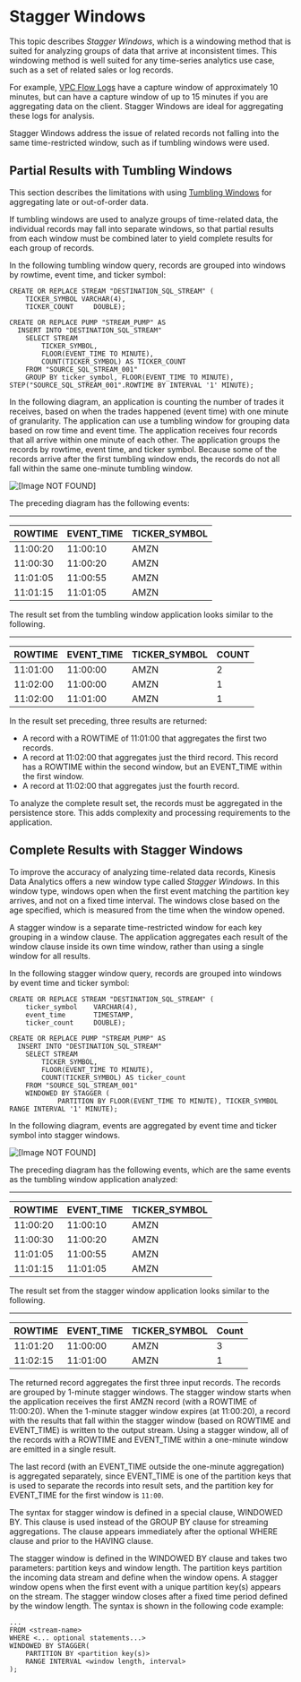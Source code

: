 # Stagger Windows<a name="stagger-window-concepts"></a>

This topic describes *Stagger Windows*, which is a windowing method that is suited for analyzing groups of data that arrive at inconsistent times\. This windowing method is well suited for any time\-series analytics use case, such as a set of related sales or log records\.

For example, [VPC Flow Logs](http://docs.aws.amazon.com/AmazonVPC/latest/UserGuide/flow-logs.html#flow-logs-limitations) have a capture window of approximately 10 minutes, but can have a capture window of up to 15 minutes if you are aggregating data on the client\. Stagger Windows are ideal for aggregating these logs for analysis\.

Stagger Windows address the issue of related records not falling into the same time\-restricted window, such as if tumbling windows were used\.

## Partial Results with Tumbling Windows<a name="stagger-window-tumbling"></a>

This section describes the limitations with using [Tumbling Windows](tumbling-window-concepts.md) for aggregating late or out\-of\-order data\.

If tumbling windows are used to analyze groups of time\-related data, the individual records may fall into separate windows, so that partial results from each window must be combined later to yield complete results for each group of records\. 

In the following tumbling window query, records are grouped into windows by rowtime, event time, and ticker symbol:

```
CREATE OR REPLACE STREAM "DESTINATION_SQL_STREAM" (
    TICKER_SYMBOL VARCHAR(4), 
    TICKER_COUNT     DOUBLE);

CREATE OR REPLACE PUMP "STREAM_PUMP" AS 
  INSERT INTO "DESTINATION_SQL_STREAM" 
    SELECT STREAM 
        TICKER_SYMBOL,
        FLOOR(EVENT_TIME TO MINUTE),
        COUNT(TICKER_SYMBOL) AS TICKER_COUNT
    FROM "SOURCE_SQL_STREAM_001"
    GROUP BY ticker_symbol, FLOOR(EVENT_TIME TO MINUTE), STEP("SOURCE_SQL_STREAM_001".ROWTIME BY INTERVAL '1' MINUTE);
```

In the following diagram, an application is counting the number of trades it receives, based on when the trades happened \(event time\) with one minute of granularity\. The application can use a tumbling window for grouping data based on row time and event time\. The application receives four records that all arrive within one minute of each other\. The application groups the records by rowtime, event time, and ticker symbol\. Because some of the records arrive after the first tumbling window ends, the records do not all fall within the same one\-minute tumbling window\.

![\[Image NOT FOUND\]](http://docs.aws.amazon.com/kinesisanalytics/latest/dev/images/stagger_0.png)

The preceding diagram has the following events:


****  

| ROWTIME | EVENT\_TIME | TICKER\_SYMBOL | 
| --- | --- | --- | 
| 11:00:20 | 11:00:10 | AMZN | 
| 11:00:30 | 11:00:20 | AMZN | 
| 11:01:05 | 11:00:55 | AMZN | 
| 11:01:15 | 11:01:05 | AMZN | 

The result set from the tumbling window application looks similar to the following\.


****  

| ROWTIME | EVENT\_TIME | TICKER\_SYMBOL | COUNT | 
| --- | --- | --- | --- | 
| 11:01:00 | 11:00:00 | AMZN | 2  | 
| 11:02:00 | 11:00:00 | AMZN | 1  | 
| 11:02:00 | 11:01:00 | AMZN | 1  | 

In the result set preceding, three results are returned:
+ A record with a ROWTIME of 11:01:00 that aggregates the first two records\.
+ A record at 11:02:00 that aggregates just the third record\. This record has a ROWTIME within the second window, but an EVENT\_TIME within the first window\.
+ A record at 11:02:00 that aggregates just the fourth record\.

To analyze the complete result set, the records must be aggregated in the persistence store\. This adds complexity and processing requirements to the application\.

## Complete Results with Stagger Windows<a name="stagger-window-concepts-stagger"></a>

To improve the accuracy of analyzing time\-related data records, Kinesis Data Analytics offers a new window type called *Stagger Windows*\. In this window type, windows open when the first event matching the partition key arrives, and not on a fixed time interval\. The windows close based on the age specified, which is measured from the time when the window opened\.

A stagger window is a separate time\-restricted window for each key grouping in a window clause\. The application aggregates each result of the window clause inside its own time window, rather than using a single window for all results\.

In the following stagger window query, records are grouped into windows by event time and ticker symbol:

```
CREATE OR REPLACE STREAM "DESTINATION_SQL_STREAM" (
    ticker_symbol    VARCHAR(4), 
    event_time       TIMESTAMP,
    ticker_count     DOUBLE);

CREATE OR REPLACE PUMP "STREAM_PUMP" AS 
  INSERT INTO "DESTINATION_SQL_STREAM" 
    SELECT STREAM 
        TICKER_SYMBOL,
        FLOOR(EVENT_TIME TO MINUTE),
        COUNT(TICKER_SYMBOL) AS ticker_count
    FROM "SOURCE_SQL_STREAM_001"
    WINDOWED BY STAGGER (
            PARTITION BY FLOOR(EVENT_TIME TO MINUTE), TICKER_SYMBOL RANGE INTERVAL '1' MINUTE);
```

In the following diagram, events are aggregated by event time and ticker symbol into stagger windows\.

![\[Image NOT FOUND\]](http://docs.aws.amazon.com/kinesisanalytics/latest/dev/images/stagger_1.png)

The preceding diagram has the following events, which are the same events as the tumbling window application analyzed:


****  

| ROWTIME | EVENT\_TIME | TICKER\_SYMBOL | 
| --- | --- | --- | 
| 11:00:20 | 11:00:10 | AMZN | 
| 11:00:30 | 11:00:20 | AMZN | 
| 11:01:05 | 11:00:55 | AMZN | 
| 11:01:15 | 11:01:05 | AMZN | 

The result set from the stagger window application looks similar to the following\.


****  

| ROWTIME | EVENT\_TIME | TICKER\_SYMBOL | Count | 
| --- | --- | --- | --- | 
| 11:01:20 | 11:00:00 | AMZN | 3 | 
| 11:02:15 | 11:01:00 | AMZN | 1 | 

The returned record aggregates the first three input records\. The records are grouped by 1\-minute stagger windows\. The stagger window starts when the application receives the first AMZN record \(with a ROWTIME of 11:00:20\)\. When the 1\-minute stagger window expires \(at 11:00:20\), a record with the results that fall within the stagger window \(based on ROWTIME and EVENT\_TIME\) is written to the output stream\. Using a stagger window, all of the records with a ROWTIME and EVENT\_TIME within a one\-minute window are emitted in a single result\.

The last record \(with an EVENT\_TIME outside the one\-minute aggregation\) is aggregated separately, since EVENT\_TIME is one of the partition keys that is used to separate the records into result sets, and the partition key for EVENT\_TIME for the first window is `11:00`\.

The syntax for stagger window is defined in a special clause, WINDOWED BY\. This clause is used instead of the GROUP BY clause for streaming aggregations\. The clause appears immediately after the optional WHERE clause and prior to the HAVING clause\. 

The stagger window is defined in the WINDOWED BY clause and takes two parameters: partition keys and window length\. The partition keys partition the incoming data stream and define when the window opens\. A stagger window opens when the first event with a unique partition key\(s\) appears on the stream\. The stagger window closes after a fixed time period defined by the window length\. The syntax is shown in the following code example:

```
...
FROM <stream-name>
WHERE <... optional statements...>
WINDOWED BY STAGGER(
	PARTITION BY <partition key(s)>
	RANGE INTERVAL <window length, interval>
);
```